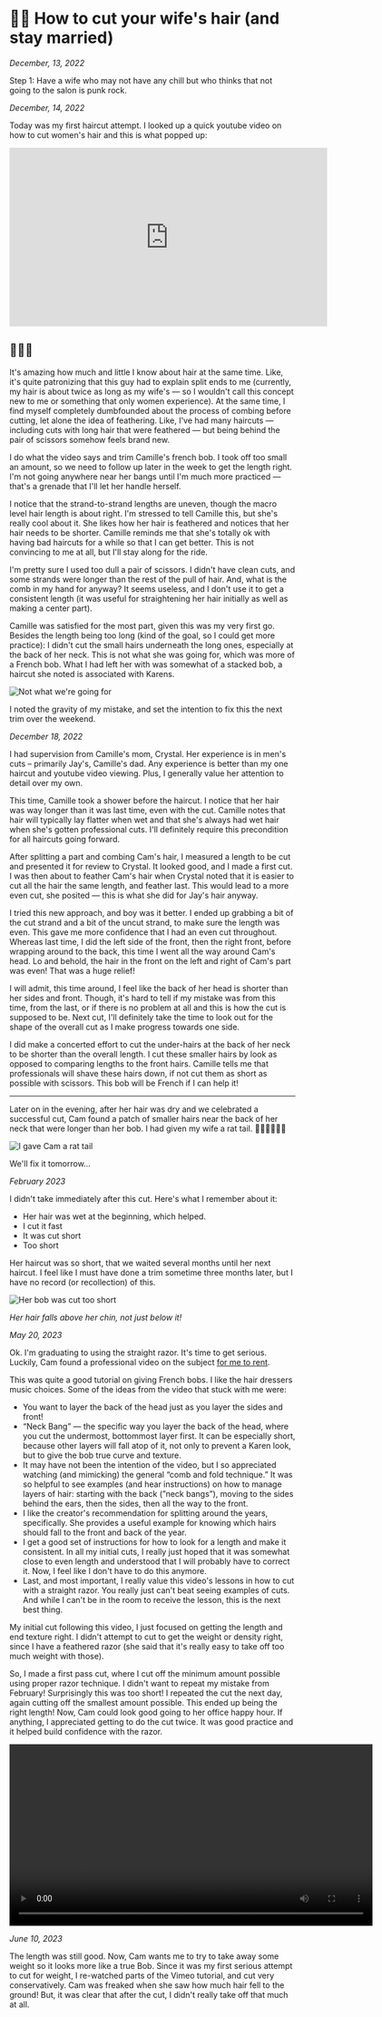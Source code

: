 # 💇‍♀️ How to cut your wife's hair (and stay married)

_December, 13, 2022_

Step 1: Have a wife who may not have any chill but who thinks that not going to the salon is punk rock.

_December, 14, 2022_

Today was my first haircut attempt. I looked up a quick youtube video on how to cut women's hair and this is what popped
up:

<iframe width="560" height="315" src="https://www.youtube.com/embed/QBZ4ZMVtXIA" title="YouTube video player" frameborder="0" allow="accelerometer; autoplay; clipboard-write; encrypted-media; gyroscope; picture-in-picture; web-share" allowfullscreen></iframe>

## 🤦🏼‍♂️

It's amazing how much and little I know about hair at the same time. Like, it's quite patronizing that this guy had to
explain split ends to me (currently, my hair is about twice as long as my wife's — so I wouldn't call this concept new
to me or something that only women experience). At the same time, I find myself completely dumbfounded about the process
of combing before cutting, let alone the idea of feathering. Like, I've had many haircuts — including cuts with long
hair that were feathered — but being behind the pair of scissors somehow feels brand new.

I do what the video says and trim Camille's french bob. I took off too small an amount, so we need to follow up later in
the week to get the length right. I'm not going anywhere near her bangs until I'm much more practiced — that's a grenade
that I'll let her handle herself.

I notice that the strand-to-strand lengths are uneven, though the macro level hair length is about right. I'm stressed
to tell Camille this, but she's really cool about it. She likes how her hair is feathered and notices that her hair
needs to be shorter. Camille reminds me that she's totally ok with having bad haircuts for a while so that I can get
better. This is not convincing to me at all, but I'll stay along for the ride.

I'm pretty sure I used too dull a pair of scissors. I didn't have clean cuts, and some strands were longer than the rest
of the pull of hair. And, what is the comb in my hand for anyway? It seems useless, and I don't use it to get a
consistent length (it was useful for straightening her hair initially as well as making a center part).

Camille was satisfied for the most part, given this was my very first go. Besides the length being too long (kind of the
goal, so I could get more practice): I didn't cut the small hairs underneath the long ones, especially at the back of
her neck. This is not what she was going for, which was more of a French bob. What I had left her with was somewhat of a
stacked bob, a haircut she noted is associated with Karens.

![Not what we're going for](https://i1.wp.com/therighthairstyles.com/wp-content/uploads/2015/12/10-very-short-wavy-stacked-bob-with-bronde-balayage.jpg?w=500&ssl=1)

I noted the gravity of my mistake, and set the intention to fix this the next trim over the weekend.

_December 18, 2022_

I had supervision from Camille's mom, Crystal. Her experience is in men's cuts – primarily Jay's, Camille's dad. Any
experience is better than my one haircut and youtube video viewing. Plus, I generally value her attention to detail over
my own.

This time, Camille took a shower before the haircut. I notice that her hair was way longer than it was last time, even
with the cut. Camille notes that hair will typically lay flatter when wet and that she's always had wet hair when she's
gotten professional cuts. I'll definitely require this precondition for all haircuts going forward.

After splitting a part and combing Cam's hair, I measured a length to be cut and presented it for review to Crystal. It
looked good, and I made a first cut. I was then about to feather Cam's hair when Crystal noted that it is easier to cut
all the hair the same length, and feather last. This would lead to a more even cut, she posited — this is what she did
for Jay's hair anyway.

I tried this new approach, and boy was it better. I ended up grabbing a bit of the cut strand and a bit of the uncut
strand, to make sure the length was even. This gave me more confidence that I had an even cut throughout. Whereas last
time, I did the left side of the front, then the right front, before wrapping around to the back, this time I went all
the way around Cam's head. Lo and behold, the hair in the front on the left and right of Cam's part was even! That was a
huge relief!

I will admit, this time around, I feel like the back of her head is shorter than her sides and front. Though, it's hard
to tell if my mistake was from this time, from the last, or if there is no problem at all and this is how the cut is
supposed to be. Next cut, I'll definitely take the time to look out for the shape of the overall cut as I make progress
towards one side.

I did make a concerted effort to cut the under-hairs at the back of her neck to be shorter than the overall length. I
cut these smaller hairs by look as opposed to comparing lengths to the front hairs. Camille tells me that professionals
will shave these hairs down, if not cut them as short as possible with scissors. This bob will be French if I can help
it!

---

Later on in the evening, after her hair was dry and we celebrated a successful cut, Cam found a patch of smaller hairs
near the back of her neck that were longer than her bob. I had given my wife a rat tail. 🤦‍♂️🤦‍♂️🤦‍♂️

![I gave Cam a rat tail](https://alxmrs.com/assets/rat-tail.webp)

We'll fix it tomorrow…

_February 2023_

I didn't take immediately after this cut. Here's what I remember about it:

- Her hair was wet at the beginning, which helped.
- I cut it fast
- It was cut short
- Too short

Her haircut was so short, that we waited several months until her next haircut. I feel like I must have done a trim
sometime three months later, but I have no record (or recollection) of this.

![Her bob was cut too short](https://alxmrs.com/assets/too-short.webp)

_Her hair falls above her chin, not just below it!_

_May 20, 2023_

Ok. I'm graduating to using the straight razor. It's time to get serious. Luckily, Cam found a professional video on the
subject [for me to rent](https://vimeo.com/ondemand/385045).

This was quite a good tutorial on giving French bobs. I like the hair dressers music choices. Some of the ideas from the
video that stuck with me were:

- You want to layer the back of the head just as you layer the sides and front!
- “Neck Bang” — the specific way you layer the back of the head, where you cut the undermost, bottommost layer first. It
  can be especially short, because other layers will fall atop of it, not only to prevent a Karen look, but to give the
  bob true curve and texture.
- It may have not been the intention of the video, but I so appreciated watching (and mimicking) the general “comb and
  fold technique.” It was so helpful to see examples (and hear instructions) on how to manage layers of hair: starting
  with the back (”neck bangs”), moving to the sides behind the ears, then the sides, then all the way to the front.
- I like the creator's recommendation for splitting around the years, specifically. She provides a useful example for
  knowing which hairs should fall to the front and back of the year.
- I get a good set of instructions for how to look for a length and make it consistent. In all my initial cuts, I really
  just hoped that it was somewhat close to even length and understood that I will probably have to correct it. Now, I
  feel like I don't have to do this anymore.
- Last, and most important, I really value this video's lessons in how to cut with a straight razor. You really just
  can't beat seeing examples of cuts. And while I can't be in the room to receive the lesson, this is the next best
  thing.

My initial cut following this video, I just focused on getting the length and end texture right. I didn't attempt to cut
to get the weight or density right, since I have a feathered razor (she said that it's really easy to take off too much
weight with those).

So, I made a first pass cut, where I cut off the minimum amount possible using proper razor technique. I didn't want to
repeat my mistake from February! Surprisingly this was too short! I repeated the cut the next day, again cutting off the
smallest amount possible. This ended up being the right length! Now, Cam could look good going to her office happy hour.
If anything, I appreciated getting to do the cut twice. It was good practice and it helped build confidence with the
razor.


<video width="640" controls mute autoplay>
  <source src="https://alxmrs.com/assets/cam-bob.mp4" type="video/mp4">
Your browser does not support the video tag.
</video>

_June 10, 2023_

The length was still good. Now, Cam wants me to try to take away some weight so it looks more like a true Bob. Since it
was my first serious attempt to cut for weight, I re-watched parts of the Vimeo tutorial, and cut very conservatively.
Cam was freaked when she saw how much hair fell to the ground! But, it was clear that after the cut, I didn't really
take off that much at all. 


